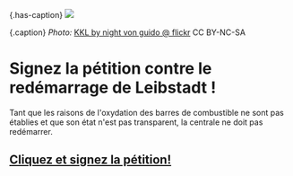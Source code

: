 {.has-caption}
[![](content/opening/images/intro-20170206-leibstadt.png)](http://akw-nein.ch/petition-leibstadt/)

{.caption}
_Photo:_ [KKL by night von guido @ flickr](https://www.flickr.com/photos/_guido_/4140553542/in/photolist-79Jbdw-e8EFoS-bqGZsp-56mn6A-9wdGAq-6utMkv-6usbqk-6uwuM5-6tJ87S-89VK6g-9t1syW-aXQFrP-9tnXxE-aFW88e-7iPw96-7iTqjb-89VJWk-6kqvb6-st2E2a-6tPn2v-cW6QrS-ei9Ham-4KRMGJ-9KT8jc-ohXZFY) CC BY-NC-SA 


# Signez la pétition contre le redémarrage de Leibstadt !

Tant que les raisons de l'oxydation des barres de combustible ne sont pas
établies et que son état n'est pas transparent, la centrale ne doit pas
redémarrer.

## [Cliquez et signez la pétition!](http://akw-nein.ch/petition-leibstadt/)
